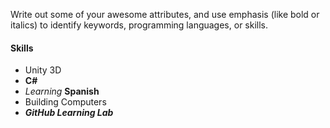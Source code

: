 Write out some of your awesome attributes, and use emphasis (like bold or italics) to identify keywords, programming languages, or skills. 

#### Skills

* Unity 3D
* **C#**
* *Learning* **Spanish**
* Building Computers
* ***GitHub Learning Lab***

